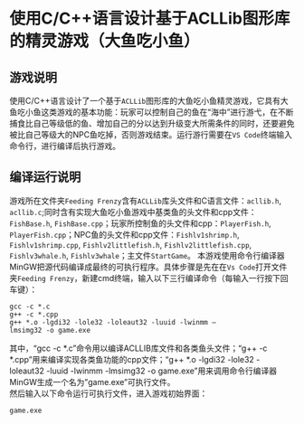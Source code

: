 # 使用C/C++语言设计基于ACLLib图形库的精灵游戏（大鱼吃小鱼）
## 游戏说明
使用C/C++语言设计了一个基于`ACLLib`图形库的大鱼吃小鱼精灵游戏，它具有大鱼吃小鱼这类游戏的基本功能：玩家可以控制自己的鱼在“海中”进行游弋，在不断捕食比自己等级低的鱼、增加自己的分以达到升级变大所需条件的同时，还要避免被比自己等级大的NPC鱼吃掉，否则游戏结束。运行游行需要在`VS Code`终端输入命令行，进行编译后执行游戏。
## 编译运行说明
游戏所在文件夹`Feeding Frenzy`含有`ACLLib`库头文件和C语言文件：`acllib.h`, `acllib.c`;同时含有实现大鱼吃小鱼游戏中基类鱼的头文件和cpp文件：`FishBase.h`, `FishBase.cpp`；玩家所控制鱼的头文件和cpp：`PlayerFish.h`, `PlayerFish.cpp`；NPC鱼的头文件和cpp文件：`Fishlv1shrimp.h`, `Fishlv1shrimp.cpp`, `Fishlv2littlefish.h`, `Fishlv2littlefish.cpp`, `Fishlv3whale.h`, `Fishlv3whale`；主文件`StartGame`。 本游戏使用命令行编译器MinGW把源代码编译成最终的可执行程序。具体步骤是先在在`Vs Code`打开文件夹`Feeding Frenzy`，新建cmd终端，输入以下三行编译命令（每输入一行按下回车键）：
```
gcc -c *.c  
g++ -c *.cpp
g++ *.o -lgdi32 -lole32 -loleaut32 -luuid -lwinmm – 
lmsimg32 -o game.exe
```
其中，“gcc -c \*.c”命令用以编译ACLLIB库文件和各类鱼头文件；“g++ -c \*.cpp”用来编译实现各类鱼功能的cpp文件；“g++ \*.o -lgdi32 -lole32 -loleaut32 -luuid -lwinmm -lmsimg32 -o game.exe”用来调用命令行编译器MinGW生成一个名为”game.exe”可执行文件。  
然后输入以下命令运行可执行文件，进入游戏初始界面：
```
game.exe
```
